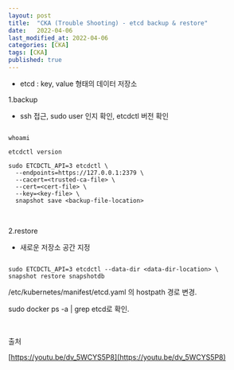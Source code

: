 ```yaml
---
layout: post
title:  "CKA (Trouble Shooting) - etcd backup & restore"
date:   2022-04-06
last_modified_at: 2022-04-06
categories: [CKA]
tags: [CKA]
published: true
---
```


* etcd : key, value 형태의 데이터 저장소

1.backup



* ssh 접근, sudo user 인지 확인, etcdctl 버전 확인

```shell

whoami

etcdctl version

sudo ETCDCTL_API=3 etcdctl \
  --endpoints=https://127.0.0.1:2379 \
  --cacert=<trusted-ca-file> \
  --cert=<cert-file> \
  --key=<key-file> \
  snapshot save <backup-file-location>

```

<br/>

2.restore

* 새로운 저장소 공간 지정

```shell

sudo ETCDCTL_API=3 etcdctl --data-dir <data-dir-location> \
snapshot restore snapshotdb

```

/etc/kubernetes/manifest/etcd.yaml 의 hostpath 경로 변경.

sudo docker ps -a | grep etcd로 확인.

<br/>

출처

[https://youtu.be/dv_5WCYS5P8](https://youtu.be/dv_5WCYS5P8)

